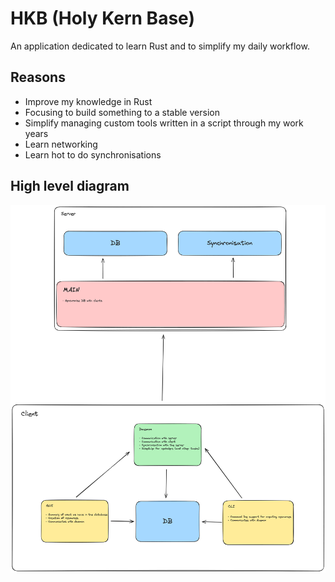 # HKB (Holy Kern Base)

An application dedicated to learn Rust and to simplify my daily workflow.

## Reasons 

- Improve my knowledge in Rust
- Focusing to build something to a stable version
- Simplify managing custom tools written in a script through my work years
- Learn networking
- Learn hot to do synchronisations  

## High level diagram

![High level diagram image](./docs/images/high-level-diagram.png)
